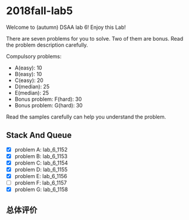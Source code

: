 # 2018fall-lab5

Welcome to (autumn) DSAA lab 6! Enjoy this Lab!

There are seven problems for you to solve. Two of them are bonus. Read the problem description carefully.

Compulsory problems:

+ A(easy): 10
+ B(easy): 10
+ C(easy): 20
+ D(median): 25
+ E(median): 25
+ Bonus problem: F(hard): 30
+ Bonus problem: G(hard): 30

Read the samples carefully can help you understand the problem.

## Stack And Queue

+ [x] problem A: lab_6_1152
+ [x] problem B: lab_6_1153
+ [x] problem C: lab_6_1154
+ [x] problem D: lab_6_1155
+ [x] problem E: lab_6_1156
+ [ ] problem F: lab_6_1157
+ [x] problem G: lab_6_1158

## 总体评价
